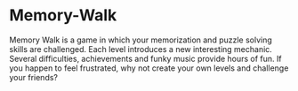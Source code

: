 Memory-Walk
===========

Memory Walk is a game in which your memorization and puzzle solving skills are challenged. Each level introduces a new interesting mechanic. Several difficulties, achievements and funky music provide hours of fun. If you happen to feel frustrated, why not create your own levels and challenge your friends?
